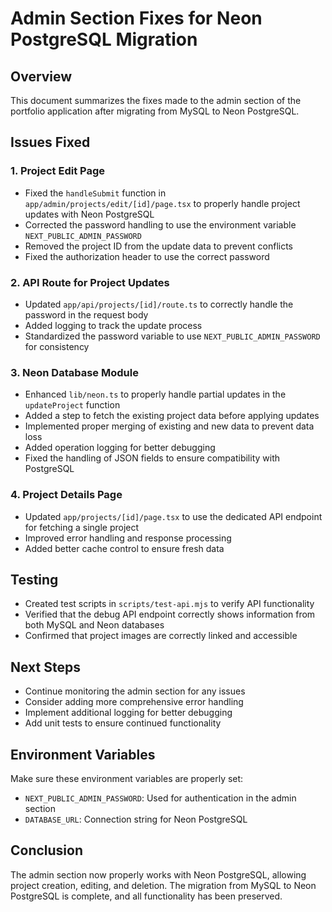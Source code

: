 # Admin Section Fixes for Neon PostgreSQL Migration

## Overview
This document summarizes the fixes made to the admin section of the portfolio application after migrating from MySQL to Neon PostgreSQL.

## Issues Fixed

### 1. Project Edit Page
- Fixed the `handleSubmit` function in `app/admin/projects/edit/[id]/page.tsx` to properly handle project updates with Neon PostgreSQL
- Corrected the password handling to use the environment variable `NEXT_PUBLIC_ADMIN_PASSWORD`
- Removed the project ID from the update data to prevent conflicts
- Fixed the authorization header to use the correct password

### 2. API Route for Project Updates
- Updated `app/api/projects/[id]/route.ts` to correctly handle the password in the request body
- Added logging to track the update process
- Standardized the password variable to use `NEXT_PUBLIC_ADMIN_PASSWORD` for consistency

### 3. Neon Database Module
- Enhanced `lib/neon.ts` to properly handle partial updates in the `updateProject` function
- Added a step to fetch the existing project data before applying updates
- Implemented proper merging of existing and new data to prevent data loss
- Added operation logging for better debugging
- Fixed the handling of JSON fields to ensure compatibility with PostgreSQL

### 4. Project Details Page
- Updated `app/projects/[id]/page.tsx` to use the dedicated API endpoint for fetching a single project
- Improved error handling and response processing
- Added better cache control to ensure fresh data

## Testing
- Created test scripts in `scripts/test-api.mjs` to verify API functionality
- Verified that the debug API endpoint correctly shows information from both MySQL and Neon databases
- Confirmed that project images are correctly linked and accessible

## Next Steps
- Continue monitoring the admin section for any issues
- Consider adding more comprehensive error handling
- Implement additional logging for better debugging
- Add unit tests to ensure continued functionality

## Environment Variables
Make sure these environment variables are properly set:
- `NEXT_PUBLIC_ADMIN_PASSWORD`: Used for authentication in the admin section
- `DATABASE_URL`: Connection string for Neon PostgreSQL

## Conclusion
The admin section now properly works with Neon PostgreSQL, allowing project creation, editing, and deletion. The migration from MySQL to Neon PostgreSQL is complete, and all functionality has been preserved. 
